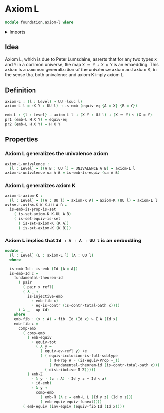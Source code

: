 # Axiom L

```agda
module foundation.axiom-l where
```

<details><summary>Imports</summary>

```agda
open import foundation.action-on-identifications-functions
open import foundation.dependent-pair-types
open import foundation.embeddings
open import foundation.equivalences
open import foundation.full-subtypes
open import foundation.function-extensionality
open import foundation.functoriality-dependent-function-types
open import foundation.fundamental-theorem-of-identity-types
open import foundation.sets
open import foundation.type-theoretic-principle-of-choice
open import foundation.universal-property-identity-types
open import foundation.universe-levels

open import foundation-core.contractible-types
open import foundation-core.fibers-of-maps
open import foundation-core.function-types
open import foundation-core.functoriality-dependent-pair-types
open import foundation-core.identity-types
open import foundation-core.injective-maps
open import foundation-core.propositions
open import foundation-core.univalence
```

</details>

## Idea

Axiom L, which is due to Peter Lumsdaine, asserts that for any two types `X` and
`Y` in a common universe, the map `X ＝ Y → X ≃ Y` is an embedding. This axiom
is a common generalization of the univalence axiom and axiom K, in the sense
that both univalence and axiom K imply axiom L.

## Definition

```agda
axiom-L : (l : Level) → UU (lsuc l)
axiom-L l = (X Y : UU l) → is-emb (equiv-eq {A = X} {B = Y})

emb-L : {l : Level} → axiom-L l → (X Y : UU l) → (X ＝ Y) ↪ (X ≃ Y)
pr1 (emb-L H X Y) = equiv-eq
pr2 (emb-L H X Y) = H X Y
```

## Properties

### Axiom L generalizes the univalence axiom

```agda
axiom-L-univalence :
  {l : Level} → ((A B : UU l) → UNIVALENCE A B) → axiom-L l
axiom-L-univalence ua A B = is-emb-is-equiv (ua A B)
```

### Axiom L generalizes axiom K

```agda
axiom-L-axiom-K :
  {l : Level} → ((A : UU l) → axiom-K A) → axiom-K (UU l) → axiom-L l
axiom-L-axiom-K K K-UU A B =
  is-emb-is-prop-is-set
    ( is-set-axiom-K K-UU A B)
    ( is-set-equiv-is-set
      ( is-set-axiom-K (K A))
      ( is-set-axiom-K (K B)))
```

### Axiom L implies that `Id : A → A → UU l` is an embedding

```agda
module _
  {l : Level} (L : axiom-L l) (A : UU l)
  where

  is-emb-Id : is-emb (Id {A = A})
  is-emb-Id x =
    fundamental-theorem-id
      ( pair
        ( pair x refl)
        ( λ _ →
          is-injective-emb
            ( emb-fib x)
            ( eq-is-contr (is-contr-total-path x))))
      ( λ _ → ap Id)
    where
    emb-fib : (x : A) → fib' Id (Id x) ↪ Σ A (Id x)
    emb-fib x =
      comp-emb
        ( comp-emb
          ( emb-equiv
            ( equiv-tot
              ( λ y →
                ( equiv-ev-refl y) ∘e
                ( ( equiv-inclusion-is-full-subtype
                    ( Π-Prop A ∘ (is-equiv-Prop ∘_))
                    ( fundamental-theorem-id (is-contr-total-path x))) ∘e
                  ( distributive-Π-Σ)))))
          ( emb-Σ
            ( λ y → (z : A) → Id y z ≃ Id x z)
            ( id-emb)
            ( λ y →
              comp-emb
                ( emb-Π (λ z → emb-L L (Id y z) (Id x z)))
                ( emb-equiv equiv-funext))))
        ( emb-equiv (inv-equiv (equiv-fib Id (Id x))))
```
